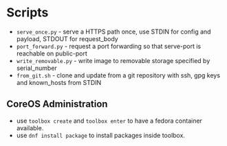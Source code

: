 # Scripts

- `serve_once.py` - serve a HTTPS path once, use STDIN for config and payload, STDOUT for request_body
- `port_forward.py` - request a port forwarding so that serve-port is reachable on public-port
- `write_removable.py` - write image to removable storage specified by serial_number
- `from_git.sh` - clone and update from a git repository with ssh, gpg keys and known_hosts from STDIN

## CoreOS Administration

- use `toolbox create` and `toolbox enter` to have a fedora container available.
- use `dnf install package` to install packages inside toolbox.
